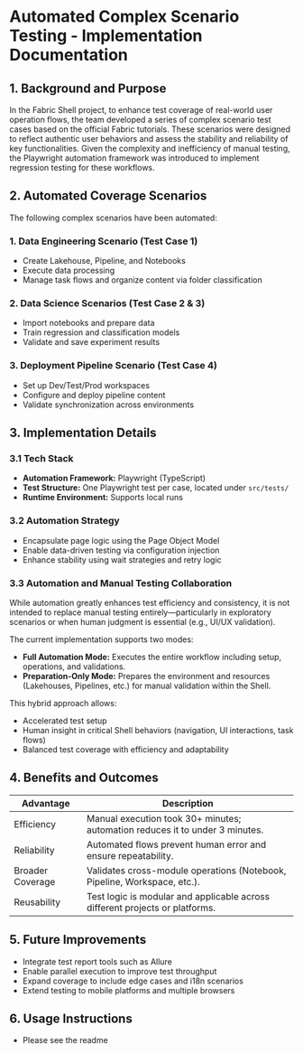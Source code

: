 # Automated Complex Scenario Testing - Implementation Documentation

## 1. Background and Purpose
In the Fabric Shell project, to enhance test coverage of real-world user operation flows, the team developed a series of complex scenario test cases based on the official Fabric tutorials. These scenarios were designed to reflect authentic user behaviors and assess the stability and reliability of key functionalities. Given the complexity and inefficiency of manual testing, the Playwright automation framework was introduced to implement regression testing for these workflows.

## 2. Automated Coverage Scenarios
The following complex scenarios have been automated:

### 1. Data Engineering Scenario (Test Case 1)
- Create Lakehouse, Pipeline, and Notebooks
- Execute data processing
- Manage task flows and organize content via folder classification

### 2. Data Science Scenarios (Test Case 2 & 3)
- Import notebooks and prepare data
- Train regression and classification models
- Validate and save experiment results

### 3. Deployment Pipeline Scenario (Test Case 4)
- Set up Dev/Test/Prod workspaces
- Configure and deploy pipeline content
- Validate synchronization across environments

## 3. Implementation Details

### 3.1 Tech Stack
- **Automation Framework:** Playwright (TypeScript)
- **Test Structure:** One Playwright test per case, located under `src/tests/`
- **Runtime Environment:** Supports local runs


### 3.2 Automation Strategy
- Encapsulate page logic using the Page Object Model
- Enable data-driven testing via configuration injection
- Enhance stability using wait strategies and retry logic


### 3.3 Automation and Manual Testing Collaboration
While automation greatly enhances test efficiency and consistency, it is not intended to replace manual testing entirely—particularly in exploratory scenarios or when human judgment is essential (e.g., UI/UX validation).

The current implementation supports two modes:

- **Full Automation Mode:** Executes the entire workflow including setup, operations, and validations.
- **Preparation-Only Mode:** Prepares the environment and resources (Lakehouses, Pipelines, etc.) for manual validation within the Shell.

This hybrid approach allows:

- Accelerated test setup
- Human insight in critical Shell behaviors (navigation, UI interactions, task flows)
- Balanced test coverage with efficiency and adaptability

## 4. Benefits and Outcomes

| Advantage        | Description                                                                 |
|------------------|------------------------------------------------------------------------------|
| Efficiency       | Manual execution took 30+ minutes; automation reduces it to under 3 minutes. |
| Reliability      | Automated flows prevent human error and ensure repeatability.                |
| Broader Coverage | Validates cross-module operations (Notebook, Pipeline, Workspace, etc.).     |
| Reusability      | Test logic is modular and applicable across different projects or platforms. |


## 5. Future Improvements
- Integrate test report tools such as Allure
- Enable parallel execution to improve test throughput
- Expand coverage to include edge cases and i18n scenarios
- Extend testing to mobile platforms and multiple browsers

## 6. Usage Instructions

- Please see the readme